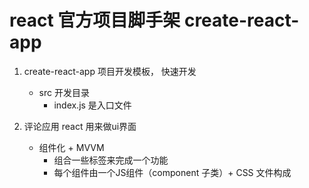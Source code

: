 # react 官方项目脚手架  create-react-app
1. create-react-app 项目开发模板， 快速开发
    - src 开发目录
        - index.js  是入口文件

2. 评论应用 react 用来做ui界面
    - 组件化 +  MVVM
        - 组合一些标签来完成一个功能
        - 每个组件由一个JS组件（component 子类）+ CSS 文件构成